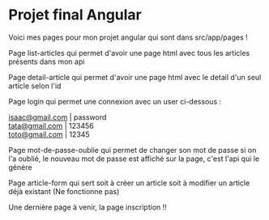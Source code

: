 # Projet final Angular

Voici mes pages pour mon projet angular qui sont dans src/app/pages !

Page list-articles qui permet d'avoir une page html avec tous les articles présents dans mon api

Page detail-article qui permet d'avoir une page html avec le detail d'un seul article selon l'id

Page login qui permet une connexion avec un user ci-dessous :

isaac@gmail.com | password \
tata@gmail.com | 123456 \
toto@gmail.com | 12345 

Page mot-de-passe-oublie qui permet de changer son mot de passe si on l'a oublié, le nouveau mot de passe est affiché sur la page, c'est l'api qui le génère

Page article-form qui sert soit à créer un article soit à modifier un article déjà existant (Ne fonctionne pas)

Une dernière page à venir, la page inscription !!
